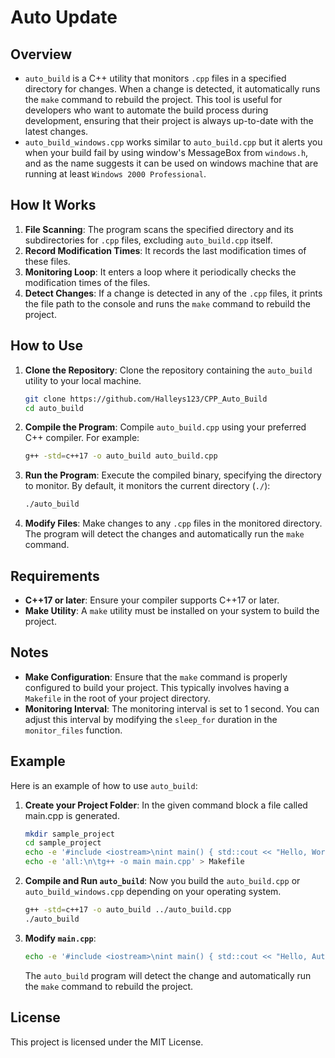 # Auto Update

## Overview

- `auto_build` is a C++ utility that monitors `.cpp` files in a specified directory for changes. When a change is detected, it automatically runs the `make` command to rebuild the project. This tool is useful for developers who want to automate the build process during development, ensuring that their project is always up-to-date with the latest changes.
- `auto_build_windows.cpp` works similar to `auto_build.cpp` but it alerts you when your build fail by using window's MessageBox from `windows.h`, and as the name suggests it can be used on windows machine that are running at least `Windows 2000 Professional`.   
## How It Works

1. **File Scanning**: The program scans the specified directory and its subdirectories for `.cpp` files, excluding `auto_build.cpp` itself.
2. **Record Modification Times**: It records the last modification times of these files.
3. **Monitoring Loop**: It enters a loop where it periodically checks the modification times of the files.
4. **Detect Changes**: If a change is detected in any of the `.cpp` files, it prints the file path to the console and runs the `make` command to rebuild the project.

## How to Use

1. **Clone the Repository**: Clone the repository containing the `auto_build` utility to your local machine.
   ```sh
   git clone https://github.com/Halleys123/CPP_Auto_Build
   cd auto_build
   ```
2. **Compile the Program**: Compile `auto_build.cpp` using your preferred C++ compiler. For example:
   ```sh
   g++ -std=c++17 -o auto_build auto_build.cpp
   ```
3. **Run the Program**: Execute the compiled binary, specifying the directory to monitor. By default, it monitors the current directory (`./`):
   ```sh
   ./auto_build
   ```
4. **Modify Files**: Make changes to any `.cpp` files in the monitored directory. The program will detect the changes and automatically run the `make` command.

## Requirements

- **C++17 or later**: Ensure your compiler supports C++17 or later.
- **Make Utility**: A `make` utility must be installed on your system to build the project.

## Notes

- **Make Configuration**: Ensure that the `make` command is properly configured to build your project. This typically involves having a `Makefile` in the root of your project directory.
- **Monitoring Interval**: The monitoring interval is set to 1 second. You can adjust this interval by modifying the `sleep_for` duration in the `monitor_files` function.

## Example

Here is an example of how to use `auto_build`:

1. **Create your Project Folder**: In the given command block a file called main.cpp is generated.
   ```sh
   mkdir sample_project
   cd sample_project
   echo -e '#include <iostream>\nint main() { std::cout << "Hello, World!"; return 0; }' > main.cpp
   echo -e 'all:\n\tg++ -o main main.cpp' > Makefile
   ```
2. **Compile and Run `auto_build`**: Now you build the `auto_build.cpp` or `auto_build_windows.cpp` depending on your operating system.
   ```sh
   g++ -std=c++17 -o auto_build ../auto_build.cpp
   ./auto_build
   ```
3. **Modify `main.cpp`**:
   ```sh
   echo -e '#include <iostream>\nint main() { std::cout << "Hello, Auto Update!"; return 0; }' > main.cpp
   ```
   The `auto_build` program will detect the change and automatically run the `make` command to rebuild the project.

## License

This project is licensed under the MIT License.
